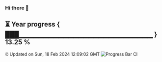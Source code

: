 ### Hi there 👋
⏳ Year progress { ███▁▁▁▁▁▁▁▁▁▁▁▁▁▁▁▁▁▁▁▁▁▁▁▁▁▁▁ } 13.25 %
---
⏰ Updated on Sun, 18 Feb 2024 12:09:02 GMT
![Progress Bar CI](https://github.com/Moyi321/Moyi321/workflows/Progress%20Bar%20CI/badge.svg)
